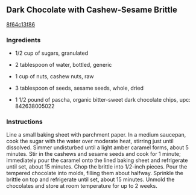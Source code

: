 ## Dark Chocolate with Cashew-Sesame Brittle

[8f64c13f86](http://www.foodandwine.com/recipes/dark-chocolate-with-cashew-sesame-brittle)

### Ingredients

 - 1/2 cup of sugars, granulated

 - 2 tablespoon of water, bottled, generic

 - 1 cup of nuts, cashew nuts, raw

 - 3 tablespoon of seeds, sesame seeds, whole, dried

 - 1 1/2 pound of pascha, organic bitter-sweet dark chocolate chips, upc: 842638005022

### Instructions

Line a small baking sheet with parchment paper. In a medium saucepan, cook the sugar with the water over moderate heat, stirring just until dissolved. Simmer undisturbed until a light amber caramel forms, about 5 minutes. Stir in the cashews and sesame seeds and cook for 1 minute; immediately pour the caramel onto the lined baking sheet and refrigerate until set, about 15 minutes. Chop the brittle into 1/2-inch pieces. Pour the tempered chocolate into molds, filling them about halfway. Sprinkle the brittle on top and refrigerate until set, about 15 minutes. Unmold the chocolates and store at room temperature for up to 2 weeks.